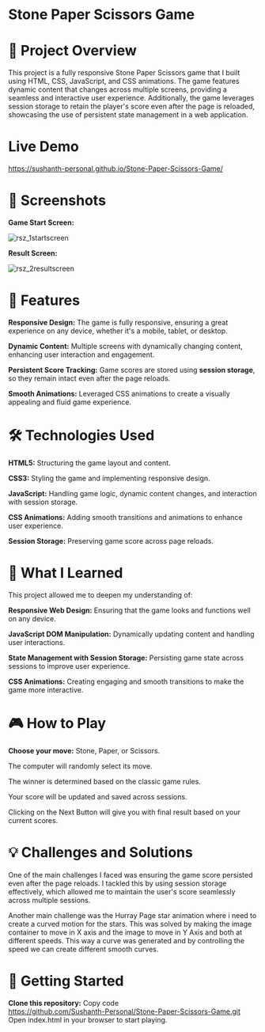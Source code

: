 
# Stone Paper Scissors Game
# 🚀 Project Overview
This project is a fully responsive Stone Paper Scissors game that I built using HTML, CSS, JavaScript, and CSS animations. The game features dynamic content that changes across multiple screens, providing a seamless and interactive user experience. Additionally, the game leverages session storage to retain the player's score even after the page is reloaded, showcasing the use of persistent state management in a web application.

# Live  Demo
https://sushanth-personal.github.io/Stone-Paper-Scissors-Game/
# 📸 Screenshots

**Game Start Screen:**

![rsz_1startscreen](https://github.com/user-attachments/assets/53b8c0e7-dab1-475a-a0d2-e2cbc050a242)

**Result Screen:**

![rsz_2resultscreen](https://github.com/user-attachments/assets/58ae3776-2b40-4519-9c50-5d7992cbbfe5)

# 🌟 Features
**Responsive Design:** The game is fully responsive, ensuring a great experience on any device, whether it's a mobile, tablet, or desktop.

**Dynamic Content:** Multiple screens with dynamically changing content, enhancing user interaction and engagement.

**Persistent Score Tracking:** Game scores are stored using **session storage**, so they remain intact even after the page reloads.

**Smooth Animations:** Leveraged CSS animations to create a visually appealing and fluid game experience.

# 🛠️ Technologies Used
**HTML5:** Structuring the game layout and content.

**CSS3:** Styling the game and implementing responsive design.

**JavaScript:** Handling game logic, dynamic content changes, and interaction with session storage.

**CSS Animations:** Adding smooth transitions and animations to enhance user experience.

**Session Storage:** Preserving game score across page reloads.

# 🧠 What I Learned
This project allowed me to deepen my understanding of:

**Responsive Web Design:** Ensuring that the game looks and functions well on any device.

**JavaScript DOM Manipulation:** Dynamically updating content and handling user interactions.

**State Management with Session Storage:** Persisting game state across sessions to improve user experience.

**CSS Animations:** Creating engaging and smooth transitions to make the game more interactive.

# 🎮 How to Play

**Choose your move:** 
Stone, Paper, or Scissors.

The computer will randomly select its move.

The winner is determined based on the classic game rules.

Your score will be updated and saved across sessions.

Clicking on the Next Button will give you with final result based on your current scores.

# 💡 Challenges and Solutions
One of the main challenges I faced was ensuring the game score persisted even after the page reloads. I tackled this by using session storage effectively, which allowed me to maintain the user's score seamlessly across multiple sessions. 

Another main challenge was the Hurray Page star animation where i need to create a curved motion for the stars. This was solved by making the image container to move in X axis and the image to move in Y Axis and both at different speeds. This way a curve was generated and by controlling the speed we can create different smooth curves.

# 🚀 Getting Started
**Clone this repository:**
Copy code  
https://github.com/Sushanth-Personal/Stone-Paper-Scissors-Game.git
Open index.html in your browser to start playing.

